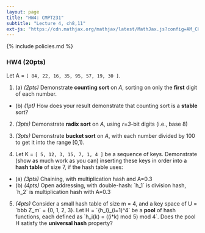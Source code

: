 ```yaml
---
layout: page
title: "HW4: CMPT231"
subtitle: "Lecture 4, ch8,11"
ext-js: "https://cdn.mathjax.org/mathjax/latest/MathJax.js?config=AM_CHTML"
---
```


{% include policies.md %}

### HW4 (20pts)

Let A = `[ 84, 22, 16, 35, 95, 57, 19, 30 ]`.

1. (a) *(2pts)* Demonstrate **counting sort** on *A*,
  sorting on only the **first** digit of each number.
  + (b) *(1pt)* How does your result demonstrate that
  counting sort is a **stable** sort?

2. *(3pts)* Demonstrate **radix sort** on *A*,
  using *r=3*-bit digits (i.e., base 8)

3. *(3pts)* Demonstrate **bucket sort** on *A*,
  with each number divided by 100 to get it into the range [0,1).

4. Let K = `[ 5, 12, 3, 15, 7, 1, 4 ]` be a sequence of keys.
  Demonstrate (show as much work as you can) inserting these keys
  in order into a **hash table** of size 7, if the hash table uses:
  + (a) *(3pts)* Chaining, with multiplication hash and A=0.3
  + (b) *(4pts)* Open addressing, with double-hash: \`h\_1\` is division hash,
    \`h\_2\` is multiplication hash with A=0.3

5. *(4pts)* Consider a small hash table of size m = 4,
  and a key space of U = \`bbb Z\_m\` = {0, 1, 2, 3}.
  Let H = \`{h\_i}\_(i=1)^4\` be a **pool** of hash functions,
  each defined as \`h\_i(k) = ((i\*k) mod 5) mod 4\`.
  Does the pool H satisfy the **universal hash** property?

